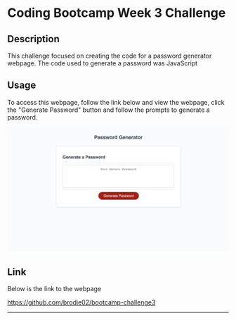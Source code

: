 # Coding Bootcamp Week 3 Challenge

## Description

This challenge focused on creating the code for a password generator webpage. The code used to generate a password was JavaScript 

## Usage

To access this webpage, follow the link below and view the webpage, click the "Generate Password" button and follow the prompts to generate a password.

![image of webpage](./assets/images/screenshot.png)

## Link

Below is the link to the webpage

https://github.com/brodie02/bootcamp-challenge3
      
---
